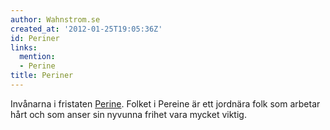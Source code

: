 ```yaml
---
author: Wahnstrom.se
created_at: '2012-01-25T19:05:36Z'
id: Periner
links:
  mention:
  - Perine
title: Periner
---
```


Invånarna i fristaten [Perine]. Folket i Pereine är ett jordnära folk som arbetar hårt och som anser
sin nyvunna frihet vara mycket viktig.

  [Perine]: Perine